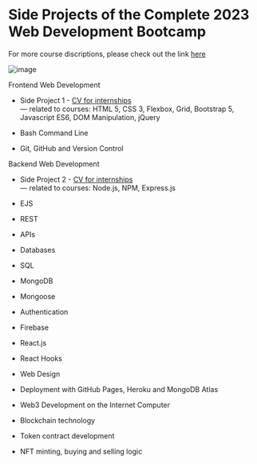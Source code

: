 # Side Projects of the Complete 2023 Web Development Bootcamp
For more course discriptions, please check out the link [here](https://www.udemy.com/course/the-complete-web-development-bootcamp/)

![image](https://user-images.githubusercontent.com/80885004/236389889-84ed8c57-e69f-428c-b5ea-fcaa222da50c.png)

Frontend Web Development
* Side Project 1 - [CV for internships](https://francescachen.github.io/theComplete2023WebDevelopmentBootcamp/internGremlinWorks/) <br>
— related to courses: HTML 5, CSS 3, Flexbox, Grid, Bootstrap 5, Javascript ES6, DOM Manipulation, jQuery

* Bash Command Line

* Git, GitHub and Version Control

Backend Web Development
* Side Project 2 - [CV for internships](https://francescachen.github.io/theComplete2023WebDevelopmentBootcamp/simplebmicalculator/) <br>
— related to courses: Node.js, NPM, Express.js

* EJS

* REST

* APIs

* Databases

* SQL

* MongoDB

* Mongoose

* Authentication

* Firebase

* React.js

* React Hooks

* Web Design

* Deployment with GitHub Pages, Heroku and MongoDB Atlas

* Web3 Development on the Internet Computer

* Blockchain technology

* Token contract development

* NFT minting, buying and selling logic
